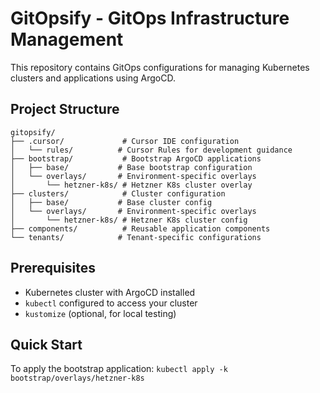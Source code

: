 # GitOpsify - GitOps Infrastructure Management

This repository contains GitOps configurations for managing Kubernetes clusters and applications using ArgoCD.

## Project Structure

```
gitopsify/
├── .cursor/             # Cursor IDE configuration
│   └── rules/          # Cursor Rules for development guidance
├── bootstrap/           # Bootstrap ArgoCD applications
│   ├── base/           # Base bootstrap configuration
│   └── overlays/       # Environment-specific overlays
│       └── hetzner-k8s/ # Hetzner K8s cluster overlay
├── clusters/            # Cluster configuration
│   ├── base/           # Base cluster config
│   └── overlays/       # Environment-specific overlays
│       └── hetzner-k8s/ # Hetzner K8s cluster config
├── components/          # Reusable application components
└── tenants/            # Tenant-specific configurations
```

## Prerequisites

- Kubernetes cluster with ArgoCD installed
- `kubectl` configured to access your cluster
- `kustomize` (optional, for local testing)

## Quick Start

To apply the bootstrap application: `kubectl apply -k bootstrap/overlays/hetzner-k8s`
